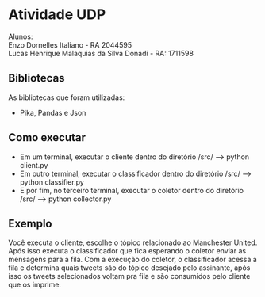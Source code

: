 
# Atividade UDP

Alunos:  
Enzo Dornelles Italiano - RA 2044595  
Lucas Henrique Malaquias da Silva Donadi - RA: 1711598

## Bibliotecas
As bibliotecas que foram utilizadas:
- Pika, Pandas e Json

## Como executar
- Em um terminal, executar o cliente dentro do diretório /src/ --> python client.py
- Em outro terminal, executar o classificador dentro do diretório /src/ --> python classifier.py
- E por fim, no terceiro terminal, executar o coletor dentro do diretório /src/ --> python collector.py

## Exemplo
Você executa o cliente, escolhe o tópico relacionado ao Manchester United. Após isso executa o classificador que fica esperando o coletor enviar as mensagens para a fila. Com a execução do coletor, o classificador acessa a fila e determina quais tweets são do tópico desejado pelo assinante, após isso os tweets selecionados voltam pra fila e são consumidos pelo cliente que os imprime.